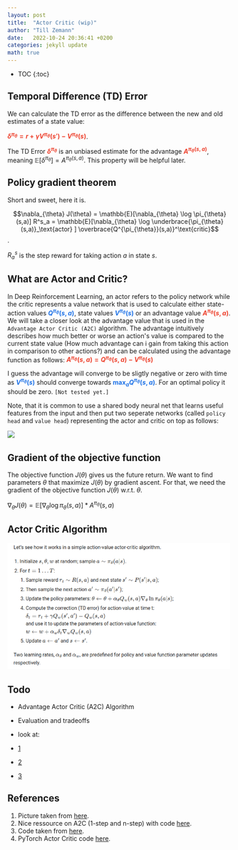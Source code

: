 ```yaml
---
layout: post
title:  "Actor Critic (wip)"
author: "Till Zemann"
date:   2022-10-24 20:36:41 +0200
categories: jekyll update
math: true
---
```


* TOC
{:toc}

## Temporal Difference (TD) Error

We can calculate the TD error as the difference between the new and old estimates of a state value:

<strong style="color: #ED412D">$\delta^{\pi_{\theta}} = r + \gamma V^{\pi_{\theta}}(s') - V^{\pi_{\theta}}(s)$</strong>.

The TD Error <strong style="color: #ED412D">$\delta^{\pi_{\theta}}$</strong> is an unbiased estimate for the advantage <strong style="color: #ED412D">$A^{\pi_{\theta}(s,a)}$</strong>, meaning $\mathbb{E}[\delta^{\pi_{\theta}}] = A^{\pi_{\theta}(s,a)}$. This property will be helpful later.


## Policy gradient theorem

Short and sweet, here it is.

$$\nabla_{\theta} J(\theta) = \mathbb{E}[\nabla_{\theta} \log \pi_{\theta}(s,a)] R^s_a = \mathbb{E}[\nabla_{\theta} \log \underbrace{\pi_{\theta}(s,a)}_\text{actor} ] \overbrace{Q^{\pi_{\theta}}(s,a)}^\text{critic}$$.

$R^s_a$ is the step reward for taking action $a$ in state $s$.

## What are Actor and Critic?

In Deep Reinforcement Learning, an actor refers to the policy network while the critic represents a value network that is used to calculate either state-action values <strong style="color: #1E72E7">$Q^{\pi_{\theta}}(s,a)$</strong>, state values <strong style="color: #1E72E7">$V^{\pi_{\theta}}(s)$</strong> or an advantage value <strong style="color: #ED412D">$A^{\pi_{\theta}}(s,a)$</strong>. We will take a closer look at the advantage value that is used in the `Advantage Actor Critic (A2C)` algorithm. The advantage intuitively describes how much better or worse an action's value is compared to the current state value (How much advantage can i gain from taking this action in comparison to other actions?) and can be calculated using the advantage function as follows: <strong style="color: #ED412D">$A^{\pi_{\theta}}(s,a) = Q^{\pi_{\theta}}(s,a) - V^{\pi_{\theta}}(s)$</strong>

I guess the advantage will converge to be sligtly negative or zero with time as <strong style="color: #1E72E7">$V^{\pi_{\theta}}(s)$</strong> should converge towards <strong style="color: #1E72E7">$\max_a Q^{\pi_{\theta}}(s,a)$</strong>. For an optimal policy it should be zero. `[Not tested yet.]`


Note, that it is common to use a shared body neural net that learns useful features from the input and then put two seperate networks (called `policy head` and `value head`) representing the actor and critic on top as follows:

<div class="img-block" style="width: 500px;">
    <img src="https://www.datahubbs.com/wp-content/uploads/2018/08/two_headed_network.png"/>
</div>

## Gradient of the objective function

The objective function $J(\theta)$ gives us the future return. We want to find parameters $\theta$ that maximize $J(\theta)$ by gradient ascent. For that, we need the gradient of the objective function $J(\theta)$ w.r.t. $\theta$.

$\nabla_{\theta} J(\theta) = \mathbb{E}[\nabla_{\theta} \log \pi_{\theta}(s,a)] * A^{\pi_{\theta}}(s,a)$


## Actor Critic Algorithm

<div class="img-block" style="width: 500px;">
    <img src="/images/actionvalue-actor-critic-code.png"/>
</div>

## Todo
- Advantage Actor Critic (A2C) Algorithm
- Evaluation and tradeoffs

- look at:
- [1](https://towardsdatascience.com/understanding-actor-critic-methods-931b97b6df3f)
- [2](http://rail.eecs.berkeley.edu/deeprlcourse-fa17/f17docs/lecture_5_actor_critic_pdf)
- [3](https://www.youtube.com/watch?v=5Ke-d1Itk3k)


<!-- In-Text Citing -->
<!-- 
You can...
- use bullet points
1. use
2. ordered
3. lists


-- Math --
$\hat{s} = \frac{1}{n-1} \sum_{i=1}^{n} (x_i - \mu)^2$ 

-- Images --
<div class="img-block" style="width: 800px;">
    <img src="/images/lofi_art.png"/>
    <span><strong>Fig 1.1.</strong> Agent and Environment interactions</span>
</div>

-- Links --
[(k-fold) Cross-Validation](https://scikit-learn.org/stable/modules/cross_validation.html)

{% highlight python %}
@jit
def f(x)
    print("hi")
# does cool stuff
{% endhighlight %}

-- Highlights --
AAABC `ASDF` __some bold text__

-- Colors --
The <strong style="color: #1E72E7">joint distribution</strong> of $X$ and $Y$ is written as $P(X, Y)$.
The <strong style="color: #ED412D">marginal distribution</strong> on the other hand can be written out as a table.
-->


<!-- Ressources -->
[myreference-1]: https://www.youtube.com/watch?v=dQw4w9WgXcQ

## References
1. Picture taken from [here][datahubbs-pic-link].
2. Nice ressource on A2C (1-step and n-step) with code [here][datahubbs-a2c].
3. Code taken from [here][code].
4. PyTorch Actor Critic code [here][torch-actor-critic-code].

<!-- Ressources -->
[datahubbs-pic-link]: https://www.datahubbs.com/two-headed-a2c-network-in-pytorch/
[datahubbs-a2c]: https://www.datahubbs.com/policy-gradients-and-advantage-actor-critic/
[code]: https://lilianweng.github.io/posts/2018-04-08-policy-gradient/
[torch-actor-critic-code]: https://github.com/pytorch/examples/blob/main/reinforcement_learning/actor_critic.py